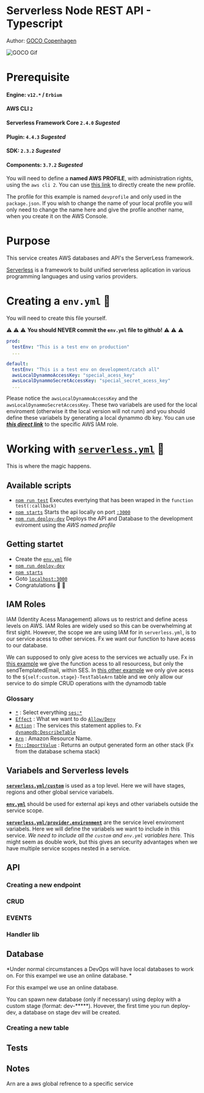 # Serverless Node REST API - Typescript

Author: [GOCO Copenhagen](https://goco.dk/)


![GOCO Gif](documentation/into.gif)


# Prerequisite

#### Engine: `v12.*` / `Erbium`
#### AWS CLI `2`


#### Serverless Framework Core `2.4.0` *Sugested*
#### Plugin: `4.4.3` *Sugested*
#### SDK: `2.3.2` *Sugested*
#### Components: `3.7.2` *Sugested*

You will need to define a **named AWS PROFILE**, with administration rights, using the `aws cli 2`. You can use [this link](https://console.aws.amazon.com/iam/home#/users$new?step=review&accessKey&userNames=devprofile&permissionType=policies&policies=arn:aws:iam::aws:policy%2FAdministratorAccess) to directly create the new profile.

The profile for this example is named `devprofile` and only used in the `package.json`. If you wish to change the name of your local profile you will only need to change the name here and give the profile another name, when you create it on the AWS Console.

# Purpose

This service creates AWS databases and API's the ServerLess framework.

[Serverless](https://www.serverless.com/) is a framework to build unified serverless aplication in various programming languages and using varios providers.


# Creating a `env.yml` 🤫

You will need to create this file yourself. 

⚠️ ⚠️ ⚠️ **You should NEVER commit the `env.yml` file to github!** ⚠️ ⚠️ ⚠️

```yml
prod:
  testEnv: "This is a test env on production"
  ...

default:
  testEnv: "This is a test env on development/catch all"
  awsLocalDynammoAccessKey: "special_acess_key"
  awsLocalDynammoSecretAccessKey: "special_secret_acess_key"
  ...
```

Please notice the `awsLocalDynammoAccessKey` and the `awsLocalDynammoSecretAccessKey`. These two variabels are used for the local enviroment (otherwise it the local version will not runn) and you should define these variabels by generating a local dynammo db key. You can use [***this direct link***](https://console.aws.amazon.com/iam/home#/users$new?step=review&accessKey&userNames=aws-local-dev-dynamo-db-key&permissionType=policies&policies=arn:aws:iam::aws:policy%2FAmazonDynamoDBFullAccess) to the specific AWS IAM role.

# Working with [`serverless.yml`](serverless.yml) 🦄
This is where the magic happens.
## Available scripts 
- [`npm run test`](package.json#L7) Executes evertying that has been wraped in the `function test(:callback)`
- [`npm starts`](package.json#L8) Starts the api locally on port [`:3000`](http://localhost:3000/)
- [`npm run deploy-dev`](package.json#L9) Deploys the API and Database to the development eviroment using the *AWS named profile*

## Getting startet
- Create the [`env.yml`](#creating-a-envyml-) file
- [`npm run deploy-dev`](package.json#L9)
- [`npm starts`](package.json#L8)
- Goto [`localhost:3000`](http://localhost:3000/)
- Congratulations 🎉 🤩

## IAM Roles
IAM (Identity Acess Management) allows us to restrict and define acess levels on AWS.
IAM Roles are widely used so this can be overwhelming at first sight. However, the scope we are using IAM for in `serverless.yml`, is to our service acess to other services. Fx we want our function to have acess to our database.

We can supposed to only give acess to the services we actually use. Fx in [this example](serverless.yml#L32) we give the function acess to all resourcess, but only the sendTemplatedEmail, within SES. In [this other example](serverless.yml#L45) we only give acess to the `${self:custom.stage}-TestTableArn` table and we only allow our service to do simple CRUD operations with the dynamodb table

### Glossary
- [`*`](serverless.yml#L34) : Select everything [`ses:*`](serverless.yml#L31)
- [`Effect`](serverless.yml#L29) : What we want to do [`Allow/Deny`](serverless.yml#L29)
- [`Action`](serverless.yml#L30) : The services this statement applies to. Fx [`dynamodb:DescribeTable`](serverless.yml#L37)
- [`Arn`](https://docs.aws.amazon.com/general/latest/gr/aws-arns-and-namespaces.html) : Amazon Resource Name. 
- [`Fn::ImportValue`](serverless.yml#L46) : Returns an output generated form an other stack (Fx from the database schema stack)

## Variabels and Serverless levels

[**`serverless.yml/custom`**](serverless.yml#L8) is used as a top level. Here we will have stages, regions and other global service variabels.

[**`env.yml`**](#creating-a-envyml-) should be used for external api keys and other variabels outside the service scope.

[**`serverless.yml/provider.environment`**](serverless.yml#L18) are the service level enviroment variabels. Here we will define the variabels we want to include in this service. *We need to include all the `custom` and `env.yml` variables here.* This might seem as double work, but this gives an security advantages when we have multiple service scopes nested in a service.

## API
### Creating a new endpoint
### CRUD
### EVENTS
### Handler lib

## Database 
*Under normal circumstances a DevOps will have local databases to work on. For this exampel we use an online database. *

For this exampel we use an online database. 

You can spawn new database (only if necessary) using deploy with a custom stage (format: dev-*****).
Hovever, the first time you run deploy-dev, a database on stage dev will be created.

### Creating a new table

## Tests

## Notes

Arn are a aws global refrence to a specific service
